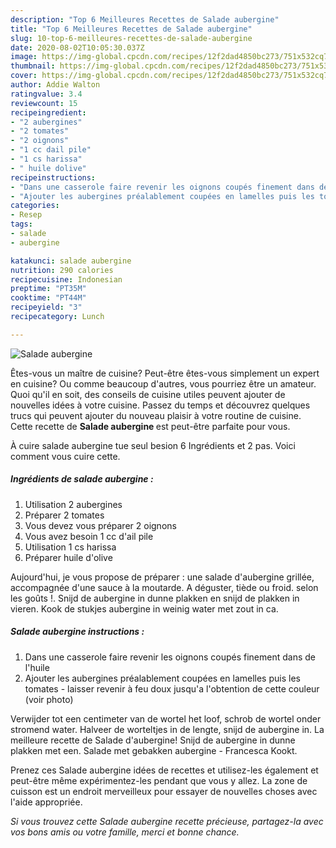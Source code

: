 ```yaml
---
description: "Top 6 Meilleures Recettes de Salade aubergine"
title: "Top 6 Meilleures Recettes de Salade aubergine"
slug: 10-top-6-meilleures-recettes-de-salade-aubergine
date: 2020-08-02T10:05:30.037Z
image: https://img-global.cpcdn.com/recipes/12f2dad4850bc273/751x532cq70/salade-aubergine-photo-principale-de-la-recette.jpg
thumbnail: https://img-global.cpcdn.com/recipes/12f2dad4850bc273/751x532cq70/salade-aubergine-photo-principale-de-la-recette.jpg
cover: https://img-global.cpcdn.com/recipes/12f2dad4850bc273/751x532cq70/salade-aubergine-photo-principale-de-la-recette.jpg
author: Addie Walton
ratingvalue: 3.4
reviewcount: 15
recipeingredient:
- "2 aubergines"
- "2 tomates"
- "2 oignons"
- "1 cc dail pile"
- "1 cs harissa"
- " huile dolive"
recipeinstructions:
- "Dans une casserole faire revenir les oignons coupés finement dans de l&#39;huile"
- "Ajouter les aubergines préalablement coupées en lamelles puis les tomates  laisser revenir à feu doux jusqu&#39;a l&#39;obtention de cette couleur (voir photo)"
categories:
- Resep
tags:
- salade
- aubergine

katakunci: salade aubergine 
nutrition: 290 calories
recipecuisine: Indonesian
preptime: "PT35M"
cooktime: "PT44M"
recipeyield: "3"
recipecategory: Lunch

---
```



![Salade aubergine](https://img-global.cpcdn.com/recipes/12f2dad4850bc273/751x532cq70/salade-aubergine-photo-principale-de-la-recette.jpg)

Êtes-vous un maître de cuisine? Peut-être êtes-vous simplement un expert en cuisine? Ou comme beaucoup d'autres, vous pourriez être un amateur. Quoi qu'il en soit, des conseils de cuisine utiles peuvent ajouter de nouvelles idées à votre cuisine. Passez du temps et découvrez quelques trucs qui peuvent ajouter du nouveau plaisir à votre routine de cuisine. Cette recette de <strong> Salade aubergine </strong> est peut-être parfaite pour vous.

<!--inarticleads1-->

À cuire salade aubergine tue seul besion 6 Ingrédients et 2 pas. Voici comment vous cuire cette.

##### Ingrédients de salade aubergine :

1. Utilisation 2 aubergines
1. Préparer 2 tomates
1. Vous devez vous préparer 2 oignons
1. Vous avez besoin 1 cc d&#39;ail pile
1. Utilisation 1 cs harissa
1. Préparer  huile d&#39;olive


Aujourd&#39;hui, je vous propose de préparer : une salade d&#39;aubergine grillée, accompagnée d&#39;une sauce à la moutarde. A déguster, tiède ou froid. selon les goûts !. Snijd de aubergine in dunne plakken en snijd de plakken in vieren. Kook de stukjes aubergine in weinig water met zout in ca. 

<!--inarticleads2-->

##### Salade aubergine instructions :

1. Dans une casserole faire revenir les oignons coupés finement dans de l&#39;huile
1. Ajouter les aubergines préalablement coupées en lamelles puis les tomates  - laisser revenir à feu doux jusqu&#39;a l&#39;obtention de cette couleur (voir photo)


Verwijder tot een centimeter van de wortel het loof, schrob de wortel onder stromend water. Halveer de worteltjes in de lengte, snijd de aubergine in. La meilleure recette de Salade d&#39;aubergine! Snijd de aubergine in dunne plakken met een. Salade met gebakken aubergine - Francesca Kookt. 

<!--inarticleads1-->

<p>
Prenez ces Salade aubergine idées de recettes et utilisez-les également et peut-être même expérimentez-les pendant que vous y allez. La zone de cuisson est un endroit merveilleux pour essayer de nouvelles choses avec l'aide appropriée.
</p>

<p>
<i>Si vous trouvez cette Salade aubergine recette précieuse, partagez-la avec vos bons amis ou votre famille, merci et bonne chance.</i>
</p>
